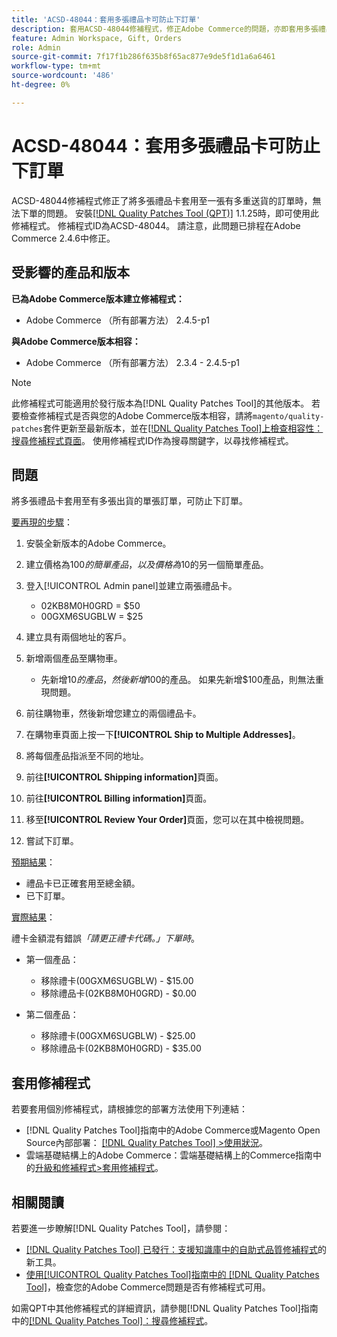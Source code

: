 ```yaml
---
title: 'ACSD-48044：套用多張禮品卡可防止下訂單'
description: 套用ACSD-48044修補程式，修正Adobe Commerce的問題，亦即套用多張禮品卡至多筆運送的單一訂單時，無法下訂單。
feature: Admin Workspace, Gift, Orders
role: Admin
source-git-commit: 7f17f1b286f635b8f65ac877e9de5f1d1a6a6461
workflow-type: tm+mt
source-wordcount: '486'
ht-degree: 0%

---
```


# ACSD-48044：套用多張禮品卡可防止下訂單

ACSD-48044修補程式修正了將多張禮品卡套用至一張有多重送貨的訂單時，無法下單的問題。 安裝[[!DNL Quality Patches Tool (QPT)]](https://experienceleague.adobe.com/en/docs/commerce-knowledge-base/kb/announcements/commerce-announcements/magento-quality-patches-released-new-tool-to-self-serve-quality-patches) 1.1.25時，即可使用此修補程式。 修補程式ID為ACSD-48044。 請注意，此問題已排程在Adobe Commerce 2.4.6中修正。

## 受影響的產品和版本

**已為Adobe Commerce版本建立修補程式：**

* Adobe Commerce （所有部署方法） 2.4.5-p1

**與Adobe Commerce版本相容：**

* Adobe Commerce （所有部署方法） 2.3.4 - 2.4.5-p1

>[!NOTE]
>
>此修補程式可能適用於發行版本為[!DNL Quality Patches Tool]的其他版本。 若要檢查修補程式是否與您的Adobe Commerce版本相容，請將`magento/quality-patches`套件更新至最新版本，並在[[!DNL Quality Patches Tool]上檢查相容性：搜尋修補程式頁面](https://experienceleague.adobe.com/tools/commerce-quality-patches/index.html)。 使用修補程式ID作為搜尋關鍵字，以尋找修補程式。

## 問題

將多張禮品卡套用至有多張出貨的單張訂單，可防止下訂單。

<u>要再現的步驟</u>：

1. 安裝全新版本的Adobe Commerce。
1. 建立價格為$100的簡單產品，以及價格為$10的另一個簡單產品。
1. 登入[!UICONTROL Admin panel]並建立兩張禮品卡。

   * 02KB8M0H0GRD = $50
   * 00GXM6SUGBLW = $25

1. 建立具有兩個地址的客戶。
1. 新增兩個產品至購物車。

   * 先新增$10的產品，然後新增$100的產品。 如果先新增$100產品，則無法重現問題。

1. 前往購物車，然後新增您建立的兩個禮品卡。
1. 在購物車頁面上按一下&#x200B;**[!UICONTROL Ship to Multiple Addresses]**。
1. 將每個產品指派至不同的地址。
1. 前往&#x200B;**[!UICONTROL Shipping information]**&#x200B;頁面。
1. 前往&#x200B;**[!UICONTROL Billing information]**&#x200B;頁面。
1. 移至&#x200B;**[!UICONTROL Review Your Order]**&#x200B;頁面，您可以在其中檢視問題。
1. 嘗試下訂單。

<u>預期結果</u>：

* 禮品卡已正確套用至總金額。
* 已下訂單。

<u>實際結果</u>：

禮卡金額混有錯誤&#x200B;*「請更正禮卡代碼。」下單時*。

* 第一個產品：

   * 移除禮卡(00GXM6SUGBLW) - $15.00
   * 移除禮品卡(02KB8M0H0GRD) - $0.00

* 第二個產品：

   * 移除禮卡(00GXM6SUGBLW) - $25.00
   * 移除禮品卡(02KB8M0H0GRD) - $35.00

## 套用修補程式

若要套用個別修補程式，請根據您的部署方法使用下列連結：

* [!DNL Quality Patches Tool]指南中的Adobe Commerce或Magento Open Source內部部署： [[!DNL Quality Patches Tool] >使用狀況](https://experienceleague.adobe.com/docs/commerce-operations/tools/quality-patches-tool/usage.html)。
* 雲端基礎結構上的Adobe Commerce：雲端基礎結構上的Commerce指南中的[升級和修補程式>套用修補程式](https://experienceleague.adobe.com/docs/commerce-cloud-service/user-guide/develop/upgrade/apply-patches.html)。

## 相關閱讀

若要進一步瞭解[!DNL Quality Patches Tool]，請參閱：

* [[!DNL Quality Patches Tool] 已發行：支援知識庫中的自助式品質修補程式](https://experienceleague.adobe.com/en/docs/commerce-knowledge-base/kb/announcements/commerce-announcements/magento-quality-patches-released-new-tool-to-self-serve-quality-patches)的新工具。
* [使用[!UICONTROL Quality Patches Tool]指南中的 [!DNL Quality Patches Tool]](/help/tools/quality-patches-tool/patches-available-in-qpt/check-patch-for-magento-issue-with-magento-quality-patches.md)，檢查您的Adobe Commerce問題是否有修補程式可用。


如需QPT中其他修補程式的詳細資訊，請參閱[!DNL Quality Patches Tool]指南中的[[!DNL Quality Patches Tool]：搜尋修補程式](https://experienceleague.adobe.com/tools/commerce-quality-patches/index.html)。

